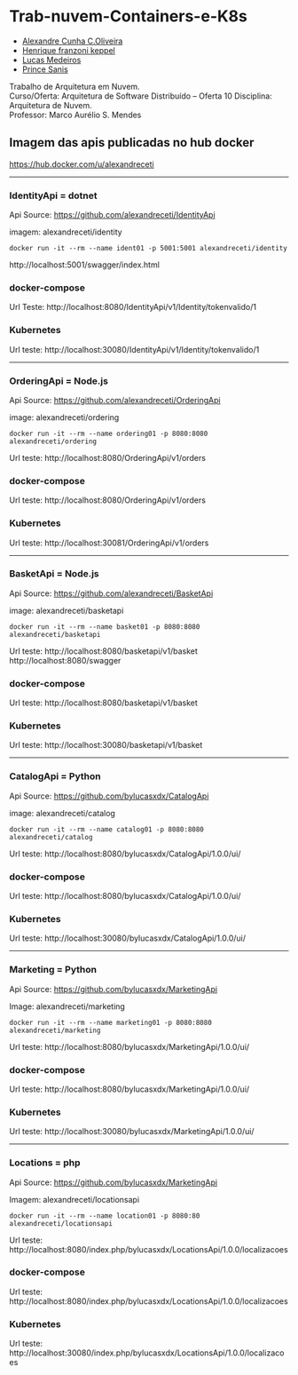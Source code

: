 # Trab-nuvem-Containers-e-K8s

* [Alexandre Cunha C.Oliveira](@alexandreceti)
* [Henrique franzoni keppel](@HenriqueKeppel)
* [Lucas Medeiros](@bylucasxdx)
* [Prince Sanis](@princesanis)


Trabalho de Arquitetura em Nuvem.    
Curso/Oferta: Arquitetura de Software Distribuído – Oferta 10 Disciplina: Arquitetura de Nuvem.   
Professor: Marco Aurélio S. Mendes

## Imagem das apis publicadas no hub docker
https://hub.docker.com/u/alexandreceti   

---
### IdentityApi = dotnet
Api Source:
https://github.com/alexandreceti/IdentityApi  

imagem: alexandreceti/identity  
``` 
docker run -it --rm --name ident01 -p 5001:5001 alexandreceti/identity
```
http://localhost:5001/swagger/index.html

### docker-compose
Url Teste:
http://localhost:8080/IdentityApi/v1/Identity/tokenvalido/1

### Kubernetes
Url teste:
http://localhost:30080/IdentityApi/v1/Identity/tokenvalido/1

---

### OrderingApi = Node.js   

Api Source:
https://github.com/alexandreceti/OrderingApi  

image: alexandreceti/ordering   
```
docker run -it --rm --name ordering01 -p 8080:8080 alexandreceti/ordering 
```

Url teste:
http://localhost:8080/OrderingApi/v1/orders

### docker-compose
Url teste:
http://localhost:8080/OrderingApi/v1/orders


### Kubernetes
Url teste:
http://localhost:30081/OrderingApi/v1/orders

---

### BasketApi = Node.js

Api Source:
https://github.com/alexandreceti/BasketApi

image: alexandreceti/basketapi   
```
docker run -it --rm --name basket01 -p 8080:8080 alexandreceti/basketapi   
```

Url teste:
http://localhost:8080/basketapi/v1/basket
http://localhost:8080/swagger

### docker-compose
Url teste:
http://localhost:8080/basketapi/v1/basket


### Kubernetes
Url teste:
http://localhost:30080/basketapi/v1/basket

----
### CatalogApi = Python

Api Source:
https://github.com/bylucasxdx/CatalogApi

image: alexandreceti/catalog   
```
docker run -it --rm --name catalog01 -p 8080:8080 alexandreceti/catalog 
```

Url teste:
http://localhost:8080/bylucasxdx/CatalogApi/1.0.0/ui/

### docker-compose
Url teste:
http://localhost:8080/bylucasxdx/CatalogApi/1.0.0/ui/


### Kubernetes
Url teste:
http://localhost:30080/bylucasxdx/CatalogApi/1.0.0/ui/

----

###  Marketing = Python 
Api Source:
https://github.com/bylucasxdx/MarketingApi

Image: alexandreceti/marketing
```
docker run -it --rm --name marketing01 -p 8080:8080 alexandreceti/marketing
```
Url teste:
http://localhost:8080/bylucasxdx/MarketingApi/1.0.0/ui/

### docker-compose
Url teste:
http://localhost:8080/bylucasxdx/MarketingApi/1.0.0/ui/


### Kubernetes
Url teste:
http://localhost:30080/bylucasxdx/MarketingApi/1.0.0/ui/

----

### Locations = php

Api Source:
https://github.com/bylucasxdx/MarketingApi   

Imagem: alexandreceti/locationsapi   
```
docker run -it --rm --name location01 -p 8080:80 alexandreceti/locationsapi   
```

Url teste: http://localhost:8080/index.php/bylucasxdx/LocationsApi/1.0.0/localizacoes


### docker-compose
Url teste:
http://localhost:8080/index.php/bylucasxdx/LocationsApi/1.0.0/localizacoes


### Kubernetes
Url teste:
http://localhost:30080/index.php/bylucasxdx/LocationsApi/1.0.0/localizacoes

